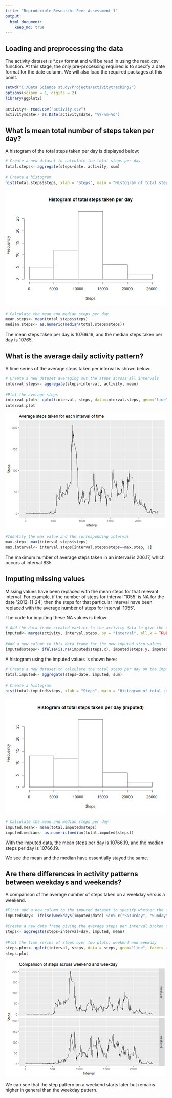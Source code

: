 ```yaml
---
title: "Reproducible Research: Peer Assessment 1"
output: 
  html_document:
    keep_md: true
---
```



## Loading and preprocessing the data

The activity dataset is *.csv format and will be read in using the read.csv function.
At this stage, the only pre-processing required is to specify a date format for the date column.
We will also load the required packages at this point.


```r
setwd("C:/Data Science study/Projects/activitytracking2")
options(scipen = 1, digits = 2)
library(ggplot2)

activity<- read.csv("activity.csv")
activity$date<- as.Date(activity$date, "%Y-%m-%d")
```


## What is mean total number of steps taken per day?

A histogram of the total steps taken per day is displayed below:


```r
# Create a new dataset to calculate the total steps per day
total.steps<- aggregate(steps~date, activity, sum)

# Create a histogram
hist(total.steps$steps, xlab = "Steps", main = "Histogram of total steps taken per day")
```

![](PA1_template_files/figure-html/hist-1.png)<!-- -->

```r
# Calculate the mean and median steps per day
mean.steps<- mean(total.steps$steps)
median.steps<- as.numeric(median(total.steps$steps))
```

The mean steps taken per day is 10766.19, and the median steps taken per day is 10765.

## What is the average daily activity pattern?

A time series of the average steps taken per interval is shown below:


```r
# Create a new dataset averaging out the steps across all intervals
interval.steps<- aggregate(steps~interval, activity, mean)

#Plot the average steps
interval.plot<- qplot(interval, steps, data=interval.steps, geom="line") + labs(x="Interval", y="Steps", title="Average steps taken for each interval of time")
interval.plot
```

![](PA1_template_files/figure-html/time-1.png)<!-- -->

```r
#Identify the max value and the corresponding interval
max.step<- max(interval.steps$steps)
max.interval<- interval.steps[interval.steps$steps==max.step, 1]
```

The maximum number of average steps taken in an interval is 206.17, which occurs at interval 835.

## Imputing missing values
Missing values have been replaced with the mean steps for that relevant interval. For example, if the number of steps for interval '1055' is NA for the date '2012-11-24', then the steps for that particular interval have been replaced with the average number of steps for interval '1055'. 

The code for imputing these NA values is below:


```r
# Add the data frame created earlier to the activity data to give the average number of steps for each interval
imputed<- merge(activity, interval.steps, by = "interval", all.x = TRUE)

#Add a new column to this data frame for the new imputed step values
imputed$steps<- ifelse(is.na(imputed$steps.x), imputed$steps.y, imputed$steps.x)
```

A histogram using the imputed values is shown here:


```r
# Create a new dataset to calculate the total steps per day on the imputed data
total.imputed<- aggregate(steps~date, imputed, sum)

# Create a histogram
hist(total.imputed$steps, xlab = "Steps", main = "Histogram of total steps taken per day (imputed)")
```

![](PA1_template_files/figure-html/imputedhist-1.png)<!-- -->

```r
# Calculate the mean and median steps per day
imputed.mean<- mean(total.imputed$steps)
imputed.median<- as.numeric(median(total.imputed$steps))
```

With the imputed data, the mean steps per day is 10766.19, and the median steps per day is 10766.19. 

We see the mean and the median have essentially stayed the same.

## Are there differences in activity patterns between weekdays and weekends?

A comparison of the average number of steps taken on a weekday versus a weekend.


```r
#First add a new column to the imputed dataset to specify whether the day is a weekday or weekend.
imputed$day<- ifelse(weekdays(imputed$date) %in% c("Saturday", "Sunday"), "weekend", "weekday")

#Create a new data frame giving the average steps per interval broken down by weekday/weekend
steps<- aggregate(steps~interval+day, imputed, mean)

#Plot the time series of steps over two plots, weekend and weekday
steps.plot<- qplot(interval, steps, data = steps, geom="line", facets = day~.) + labs(x = "Interval", y="Steps", title = "Comparison of steps across weekend and weekday")
steps.plot
```

![](PA1_template_files/figure-html/weekday-1.png)<!-- -->

We can see that the step pattern on a weekend starts later but remains higher in general than the weekday pattern.
